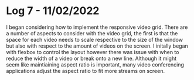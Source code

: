 # Log 7 - 11/02/2022

I began considering how to implement the responsive video grid. There are a number of aspects to consider with the video grid, the first is that the space for each video needs to scale respective to the size of the window but also with respect to the amount of videos on the screen. I initally began with flexbox to control the layout however there was issue with when to reduce the width of a video or break onto a new line. Although it might seem like maintiaining aspect ratio is important, many video conferencing applications adjust the aspect ratio to fit more streams on screen.
